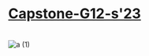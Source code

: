 #  <a href="https://www.academia.edu/94080385/Cyclo_Chimney"> <h4> Capstone-G12-s'23 </h4></a> 
![a (1)](https://user-images.githubusercontent.com/86152385/210173624-e2de340a-1982-422d-94f8-c3a4609ba4cc.jpeg)
